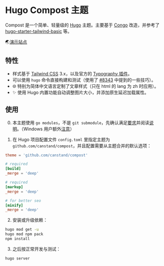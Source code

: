 # Hugo Compost 主题

Compost 是一个简单、轻量级的 [Hugo](https://gohugo.io) 主题。主要基于 [Congo](https://github.com/jpanther/congo) 改造，并参考了 [hugo-starter-tailwind-basic](https://github.com/bep/hugo-starter-tailwind-basic) 等。

🌏[演示站点](https://canstand.github.io/compost/zh)

## 特性

- 样式基于 [Tailwind CSS](https://tailwindcss.com/docs) 3.x，以及官方的 [Typography 插件](https://github.com/tailwindlabs/tailwindcss-typography)。
- 可以使用 `hugo` 命令直接构建和测试（使用了 [#8343](https://github.com/gohugoio/hugo/issues/8343) 中提到的一些技巧）。 
- 🌐 特别为简体中文语言定制了文章样式（只在 html 的 lang 为 zh 时应用）。
- ✨ 使用 Hugo 内置功能自动调整图片大小，并添加原生延迟加载属性。

## 使用

0. 本主题使用 `go modules`，不是 `git submodule`，先确认满足[要求](https://gohugo.io/hugo-modules/use-modules/#prerequisite)并阅读[说明](https://gohugo.io/hugo-modules/use-modules/#initialize-a-new-module)。（Windows 用户额外[注意](https://gohugo.io/getting-started/quick-start/#commands)）

1. 在 Hugo 项目配置文件 `config.toml` 里指定主题为 `github.com/canstand/compost`，并且配置需要从主题合并的默认选项：

```toml
theme = 'github.com/canstand/compost'

# required
[build]
_merge = 'deep'

# required
[markup]
_merge = 'deep'

# for better seo
[minify]
_merge = 'deep'
```

2. 安装或升级依赖：

```bash
hugo mod get -u
hugo mod npm pack
npm install
```

3. 之后按正常开发与测试：

```bash
hugo server
```
